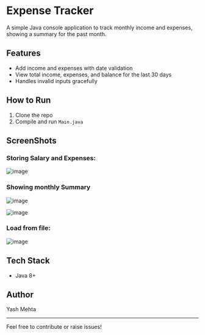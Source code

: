 # Expense Tracker

A simple Java console application to track monthly income and expenses, showing a summary for the past month.

## Features
- Add income and expenses with date validation
- View total income, expenses, and balance for the last 30 days
- Handles invalid inputs gracefully

## How to Run
1. Clone the repo
2. Compile and run `Main.java`

## ScreenShots
### Storing Salary and Expenses: 
![image](https://github.com/user-attachments/assets/ddfa6e13-0e2e-4f59-8ff4-65ffd56934f4)

### Showing monthly Summary
![image](https://github.com/user-attachments/assets/25ba4699-4819-4513-9033-d4f280c8ad82)

![image](https://github.com/user-attachments/assets/e79d6eb5-5267-4eab-9d07-66b348755e51)


### Load from file: 
![image](https://github.com/user-attachments/assets/3031e86e-bdd7-4569-a41b-4648bd0a5af9)


## Tech Stack
- Java 8+

## Author
Yash Mehta

---

Feel free to contribute or raise issues!
